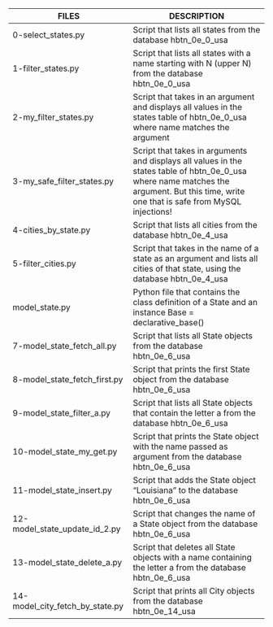 | FILES  | DESCRIPTION |
| ------------- | ------------- |
| 0-select_states.py | Script that lists all states from the database hbtn_0e_0_usa |
| 1-filter_states.py | Script that lists all states with a name starting with N (upper N) from the database hbtn_0e_0_usa |
| 2-my_filter_states.py | Script that takes in an argument and displays all values in the states table of hbtn_0e_0_usa where name matches the argument |
| 3-my_safe_filter_states.py | Script that takes in arguments and displays all values in the states table of hbtn_0e_0_usa where name matches the argument. But this time, write one that is safe from MySQL injections! |
| 4-cities_by_state.py | Script that lists all cities from the database hbtn_0e_4_usa |
| 5-filter_cities.py | Script that takes in the name of a state as an argument and lists all cities of that state, using the database hbtn_0e_4_usa |
| model_state.py | Python file that contains the class definition of a State and an instance Base = declarative_base() |
| 7-model_state_fetch_all.py | Script that lists all State objects from the database hbtn_0e_6_usa |
| 8-model_state_fetch_first.py | Script that prints the first State object from the database hbtn_0e_6_usa |
| 9-model_state_filter_a.py | Script that lists all State objects that contain the letter a from the database hbtn_0e_6_usa |
| 10-model_state_my_get.py | Script that prints the State object with the name passed as argument from the database hbtn_0e_6_usa |
| 11-model_state_insert.py | Script that adds the State object “Louisiana” to the database hbtn_0e_6_usa |
| 12-model_state_update_id_2.py | Script that changes the name of a State object from the database hbtn_0e_6_usa |
| 13-model_state_delete_a.py | Script that deletes all State objects with a name containing the letter a from the database hbtn_0e_6_usa |
| 14-model_city_fetch_by_state.py | Script that prints all City objects from the database hbtn_0e_14_usa |